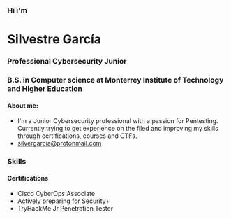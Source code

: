 ### Hi i'm
# Silvestre García
### Professional Cybersecurity Junior
### B.S. in Computer science at Monterrey Institute of Technology and Higher Education
#### About me:
- I'm a Junior Cybersecurity professional with a passion for Pentesting. Currently trying to get experience on the filed and improving my skills through certifications, courses and CTFs.
- silvergarcia@protonmail.com
### Skills
#### Certifications
- Cisco CyberOps Associate
- Actively preparing for Security+
- TryHackMe Jr Penetration Tester
<script src="https://tryhackme.com/badge/1458441"></script>
